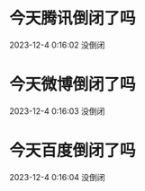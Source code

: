 # 今天腾讯倒闭了吗

2023-12-4 0:16:02 没倒闭

# 今天微博倒闭了吗

2023-12-4 0:16:03 没倒闭

# 今天百度倒闭了吗

2023-12-4 0:16:04 没倒闭

